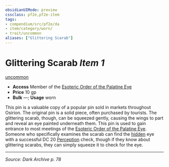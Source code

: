 ```yaml
---
obsidianUIMode: preview
cssclass: pf2e,pf2e-item
tags:
- compendium/src/pf2e/da
- item/category/worn/
- trait/uncommon
aliases: ["Glittering Scarab"]
---
```

# Glittering Scarab *Item 1*  
[uncommon](uncommon.md "Uncommon Rarity Trait")  

- **Access** Member of the [Esoteric Order of the Palatine Eye](esoteric-order-of-the-palatine-eye-logm.md)
- **Price** 10 gp
- **Bulk** —; **Usage** worn

This pin is a valuable copy of a popular pin sold in markets throughout Osirion. The original pin is a solid piece, often purchased by tourists. The glittering scarab, though, can be squeezed gently, causing the wings to part and reveal an eye painted underneath them. This pin is used to gain entrance to most meetings of the [Esoteric Order of the Palatine Eye](esoteric-order-of-the-palatine-eye-logm.md). Someone who specifically examines the scarab can find the [hidden](conditions.md#Hidden) eye with a successful DC 20 [Perception](skills.md#Perception) check, though if they know about glittering scarabs, they can simply squeeze it to check for the eye.


---
*Source: Dark Archive p. 78*
